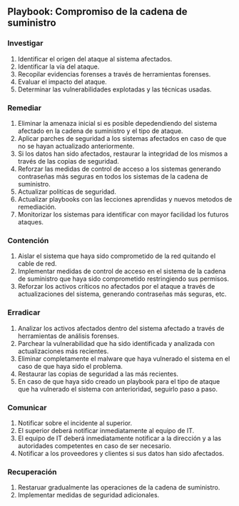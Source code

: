## Playbook: Compromiso de la cadena de suministro

### Investigar

1. Identificar el origen del ataque al sistema afectados. 
2. Identificar la vía del ataque.
3. Recopilar evidencias forenses a través de herramientas forenses.
4. Evaluar el impacto del ataque.
5. Determinar las vulnerabilidades explotadas y las técnicas usadas.

### Remediar

1. Eliminar la amenaza inicial si es posible depedendiendo del sistema afectado en la cadena de suministro y el tipo de ataque.
2. Aplicar parches de seguridad a los sistemas afectados en caso de que no se hayan actualizado anteriormente.
3. Si los datos han sido afectados, restaurar la integridad de los mismos a través de las copias de seguridad.
4. Reforzar las medidas de control de acceso a los sistemas generando contraseñas más seguras en todos los sistemas de la cadena de suministro.
5. Actualizar politicas de seguridad.
6. Actualizar playbooks con las lecciones aprendidas y nuevos metodos de remediación.
7. Monitorizar los sistemas para identificar con mayor facilidad los futuros ataques.

### Contención

1. Aislar el sistema que haya sido comprometido de la red quitando el cable de red.
2. Implementar medidas de control de acceso en el sistema de la cadena de suministro que haya sido comprometido restringiendo sus permisos. 
3. Reforzar los activos críticos no afectados por el ataque a través de actualizaciones del sistema, generando contraseñas más seguras, etc.

### Erradicar

1. Analizar los activos afectados dentro del sistema afectado a través de herramientas de análisis forenses.
2. Parchear la vulnerabilidad que ha sido identificada y analizada con actualizaciones más recientes.
3. Eliminar completamente el malware que haya vulnerado el sistema en el caso de que haya sido el problema.
4. Restaurar las copias de seguridad a las más recientes.
5. En caso de que haya sido creado un playbook para el tipo de ataque que ha vulnerado el sistema con anterioridad, seguirlo paso a paso.

### Comunicar

1. Notificar sobre el incidente al superior.
2. El superior deberá notificar inmediatamente al equipo de IT.
3. El equipo de IT deberá inmediatamente notificar a la dirección y a las autoridades competentes en caso de ser necesario.
4. Notificar a los proveedores y clientes si sus datos han sido afectados.

### Recuperación

1. Restaruar gradualmente las operaciones de la cadena de suministro.
2. Implementar medidas de seguridad adicionales.
